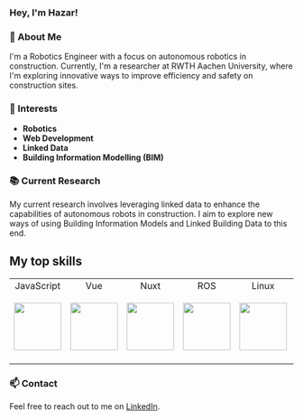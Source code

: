 ### Hey, I'm Hazar!

### 🤖 About Me
I'm a Robotics Engineer with a focus on autonomous robotics in construction. Currently, I'm a researcher at RWTH Aachen University, where I'm exploring innovative ways to improve efficiency and safety on construction sites.

### 🌟 Interests
- **Robotics**
- **Web Development**
- **Linked Data**
- **Building Information Modelling (BIM)**

### 📚 Current Research
My current research involves leveraging linked data to enhance the capabilities of autonomous robots in construction. I aim to explore new ways of using Building Information Models and Linked Building Data to this end.

## My top skills
<table>
  <tbody>
    <tr valign="top">
      <td width="14%" align="center">
        <span>JavaScript</span><br><br> 
        <img height="84px" src="https://upload.wikimedia.org/wikipedia/commons/9/99/Unofficial_JavaScript_logo_2.svg">
      </td>
      <td width="14%" align="center">
        <span>Vue</span><br><br>
        <img height="84px" src="https://upload.wikimedia.org/wikipedia/commons/9/95/Vue.js_Logo_2.svg">        
      </td>
      <td width="14%" align="center">
        <span>Nuxt</span><br><br>
        <img height="84px" src="https://upload.wikimedia.org/wikipedia/commons/a/ae/Nuxt_logo.svg">
      </td>
      <td width="14%" align="center">
        <span>ROS</span><br><br>
        <img height="84px" src="https://upload.wikimedia.org/wikipedia/commons/b/bb/Ros_logo.svg">
      </td>
       <td width="14%" align="center">
        <span>Linux</span><br><br>
        <img height="84px" src="https://upload.wikimedia.org/wikipedia/commons/f/f1/Icons8_flat_linux.svg">
      </td>
      <td width="14%" align="center">
        <span>Semantic Web</span><br><br>
        <img height="84px" src="https://www.w3.org/Icons/SW/sw-cube-v.svg">
      </td>
      <td width="14%" align="center">
        <span>Python</span><br><br>
        <img height="84px" src="https://upload.wikimedia.org/wikipedia/commons/c/c3/Python-logo-notext.svg">
      </td> 
    </tr>
  </tbody>
</table>



### 📫 Contact
Feel free to reach out to me on [LinkedIn](https://www.linkedin.com/in/hazar-karadag/).
